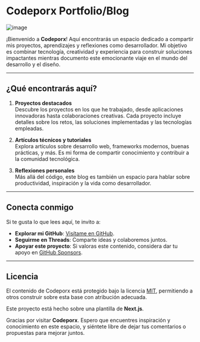 # Codeporx Portfolio/Blog  

![image]('/static/images/image.png')

¡Bienvenido a **Codeporx**! Aquí encontrarás un espacio dedicado a compartir mis proyectos, aprendizajes y reflexiones como desarrollador. Mi objetivo es combinar tecnología, creatividad y experiencia para construir soluciones impactantes mientras documento este emocionante viaje en el mundo del desarrollo y el diseño.  

---

## ¿Qué encontrarás aquí?  

1. **Proyectos destacados**  
   Descubre los proyectos en los que he trabajado, desde aplicaciones innovadoras hasta colaboraciones creativas. Cada proyecto incluye detalles sobre los retos, las soluciones implementadas y las tecnologías empleadas.  

2. **Artículos técnicos y tutoriales**  
   Explora artículos sobre desarrollo web, frameworks modernos, buenas prácticas, y más. Es mi forma de compartir conocimiento y contribuir a la comunidad tecnológica.  

3. **Reflexiones personales**  
   Más allá del código, este blog es también un espacio para hablar sobre productividad, inspiración y la vida como desarrollador.  

---

## Conecta conmigo  

Si te gusta lo que lees aquí, te invito a:  

- **Explorar mi GitHub**: [Visítame en GitHub](https://github.com/timlrx).  
- **Seguirme en Threads**: Comparte ideas y colaboremos juntos.  
- **Apoyar este proyecto**: Si valoras este contenido, considera dar tu apoyo en [GitHub Sponsors](https://github.com/Porx312).  

---

## Licencia  

El contenido de Codeporx está protegido bajo la licencia [MIT](https://github.com/timlrx/tailwind-nextjs-starter-blog/blob/main/LICENSE), permitiendo a otros construir sobre esta base con atribución adecuada.  

Este proyecto está hecho sobre una plantilla de **Next.js**.  

Gracias por visitar **Codeporx**. Espero que encuentres inspiración y conocimiento en este espacio, y siéntete libre de dejar tus comentarios o propuestas para mejorar juntos.
